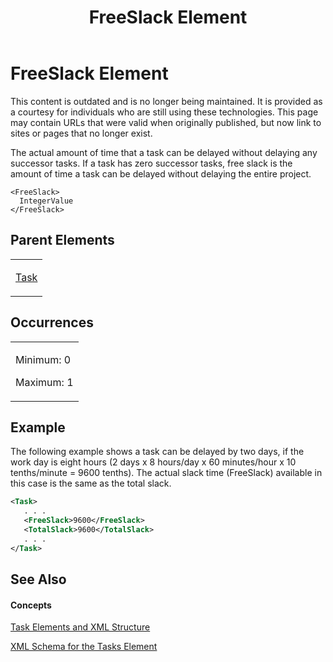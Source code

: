 ﻿---
title: FreeSlack Element
TOCTitle: FreeSlack Element
ms:assetid: a26cf9d8-e0e9-4c34-a476-24ea8dee4b38
ms:mtpsurl: https://msdn.microsoft.com/en-us/library/Bb968623(v=office.12)
ms:contentKeyID: 13188314
ms.date: 05/05/2014
mtps_version: v=office.12
f1_keywords:
- FreeSlack element
dev_langs:
- xml
---

# FreeSlack Element

This content is outdated and is no longer being maintained. It is provided as a courtesy for individuals who are still using these technologies. This page may contain URLs that were valid when originally published, but now link to sites or pages that no longer exist.

The actual amount of time that a task can be delayed without delaying any successor tasks. If a task has zero successor tasks, free slack is the amount of time a task can be delayed without delaying the entire project.

    <FreeSlack>
      IntegerValue
    </FreeSlack>

## Parent Elements

<table>
<colgroup>
<col style="width: 100%" />
</colgroup>
<tbody>
<tr class="odd">
<td><p><a href="bb968487(v=office.12).md">Task</a></p></td>
</tr>
</tbody>
</table>

## Occurrences

<table>
<colgroup>
<col style="width: 100%" />
</colgroup>
<tbody>
<tr class="odd">
<td><p>Minimum: 0</p>
<p>Maximum: 1</p></td>
</tr>
</tbody>
</table>

## Example

The following example shows a task can be delayed by two days, if the work day is eight hours (2 days x 8 hours/day x 60 minutes/hour x 10 tenths/minute = 9600 tenths). The actual slack time (FreeSlack) available in this case is the same as the total slack.

``` xml
<Task>
   . . .
   <FreeSlack>9600</FreeSlack>
   <TotalSlack>9600</TotalSlack>
   . . .
</Task>
```

## See Also

#### Concepts

[Task Elements and XML Structure](bb968475\(v=office.12\).md)

[XML Schema for the Tasks Element](bb968415\(v=office.12\).md)

